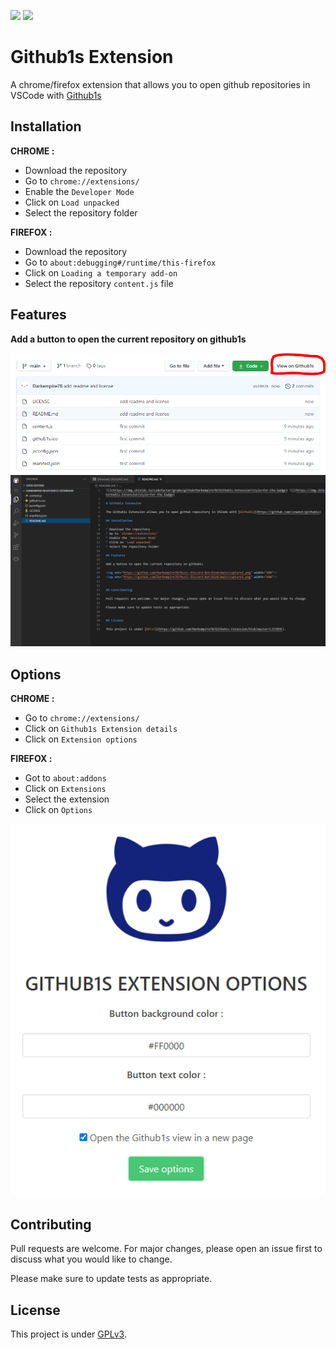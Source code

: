 ![](https://img.shields.io/codefactor/grade/github/Darkempire78/Github1s-Extension?style=for-the-badge) ![](https://img.shields.io/github/repo-size/Darkempire78/Github1s-Extension?style=for-the-badge)

# Github1s Extension

A chrome/firefox extension that allows you to open github repositories in VSCode with [Github1s](https://github.com/conwnet/github1s)

## Installation

**CHROME :**
* Download the repository
* Go to `chrome://extensions/`
* Enable the `Developer Mode`
* Click on `Load unpacked`
* Select the repository folder

**FIREFOX :**
* Download the repository
* Go to `about:debugging#/runtime/this-firefox`
* Click on `Loading a temporary add-on`
* Select the repository `content.js` file

## Features

**Add a button to open the current repository on github1s**

<img src="https://github.com/Darkempire78/Github1s-Extension/blob/main/assets/Capture1.PNG" width="800"/>
<img src="https://github.com/Darkempire78/Github1s-Extension/blob/main/assets/Capture2.PNG" width="800"/>

## Options

**CHROME :**
* Go to `chrome://extensions/`
* Click on `Github1s Extension details`
* Click on `Extension options`

**FIREFOX :**
* Got to `about:addons`
* Click on `Extensions`
* Select the extension
* Click on `Options`

<img src="https://github.com/Darkempire78/Github1s-Extension/blob/main/assets/Capture3.PNG"/>

## Contributing

Pull requests are welcome. For major changes, please open an issue first to discuss what you would like to change.

Please make sure to update tests as appropriate.


## License

This project is under [GPLv3](https://github.com/Darkempire78/Github1s-Extension/blob/master/LICENSE).

